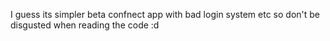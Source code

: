 I guess its simpler beta confnect app with bad login system etc 
so don't be disgusted when reading the code :d
